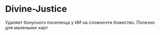 # Divine-Justice
Удаляет бонусного поселенца у ИИ на сложночти божество. Полезно для маленьких карт
